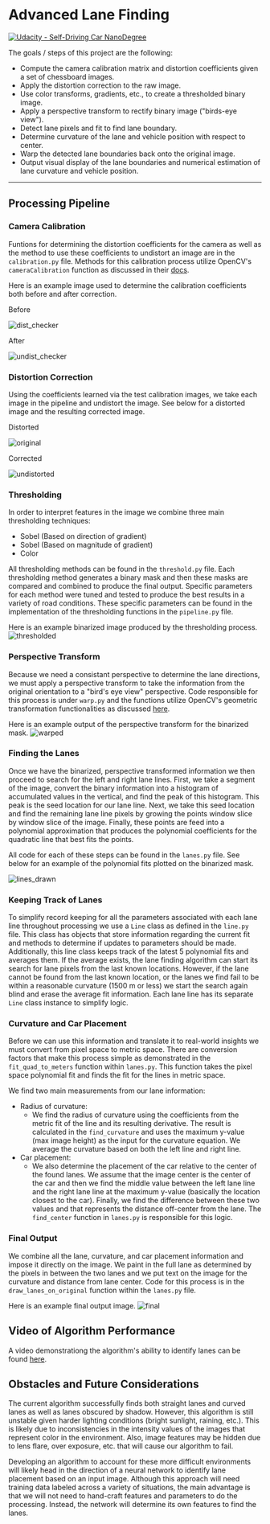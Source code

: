 # Advanced Lane Finding
[![Udacity - Self-Driving Car NanoDegree](https://s3.amazonaws.com/udacity-sdc/github/shield-carnd.svg)](http://www.udacity.com/drive)

The goals / steps of this project are the following:  

* Compute the camera calibration matrix and distortion coefficients given a set of chessboard images.
* Apply the distortion correction to the raw image.  
* Use color transforms, gradients, etc., to create a thresholded binary image.
* Apply a perspective transform to rectify binary image ("birds-eye view"). 
* Detect lane pixels and fit to find lane boundary.
* Determine curvature of the lane and vehicle position with respect to center.
* Warp the detected lane boundaries back onto the original image.
* Output visual display of the lane boundaries and numerical estimation of lane curvature and vehicle position.

---
## Processing Pipeline
### Camera Calibration
Funtions for determining the distortion coefficients for the camera as well as the method to use these coefficients to undistort an image are in the `calibration.py` file. Methods for this calibration process utilize OpenCV's `cameraCalibration` function as discussed in their [docs](http://docs.opencv.org/3.1.0/dc/dbb/tutorial_py_calibration.html).

Here is an example image used to determine the calibration coefficients both before and after correction.

Before

![dist_checker](https://cloud.githubusercontent.com/assets/13735131/23767950/67a06518-04d8-11e7-88b1-933a3dee6b98.png)

After

![undist_checker](https://cloud.githubusercontent.com/assets/13735131/23767954/67a365d8-04d8-11e7-9163-b24d4a3f7134.png)

### Distortion Correction
Using the coefficients learned via the test calibration images, we take each image in the pipeline and undistort the image. See below for a distorted image and the resulting corrected image.

Distorted

![original](https://cloud.githubusercontent.com/assets/13735131/23767958/67b606fc-04d8-11e7-8160-8842eadc9cb4.png)

Corrected

![undistorted](https://cloud.githubusercontent.com/assets/13735131/23767957/67b14e14-04d8-11e7-8c88-378b2352e18a.png)

### Thresholding
In order to interpret features in the image we combine three main thresholding techniques:
* Sobel (Based on direction of gradient)
* Sobel (Based on magnitude of gradient)
* Color

All thresholding methods can be found in the `threshold.py` file. Each thresholding method generates a binary mask and then these masks are compared and combined to produce the final output. Specific parameters for each method were tuned and tested to produce the best results in a variety of road conditions. These specific parameters can be found in the implementation of the thresholding functions in the `pipeline.py` file.

Here is an example binarized image produced by the thresholding process.
![thresholded](https://cloud.githubusercontent.com/assets/13735131/23767951/67a0e808-04d8-11e7-9479-e8d1f2fafe1b.png)

### Perspective Transform
Because we need a consistant perspective to determine the lane directions, we must apply a perspective transform to take the information from the original orientation to a "bird's eye view" perspective. Code responsible for this process is under `warp.py` and the functions utilize OpenCV's geometric transformation functionalities as discussed [here](http://docs.opencv.org/2.4/modules/imgproc/doc/geometric_transformations.html).

Here is an example output of the perspective transform for the binarized mask.
![warped](https://cloud.githubusercontent.com/assets/13735131/23767953/67a1faea-04d8-11e7-8bc1-246a06d47263.png)

### Finding the Lanes
Once we have the binarized, perspective transformed information we then proceed to search for the left and right lane lines. First, we take a segment of the image, convert the binary information into a histogram of accumulated values in the vertical, and find the peak of this histogram. This peak is the seed location for our lane line. Next, we take this seed location and find the remaining lane line pixels by growing the points window slice by window slice of the image. Finally, these points are feed into a polynomial approximation that produces the polynomial coefficients for the quadratic line that best fits the points.

All code for each of these steps can be found in the `lanes.py` file. See below for an example of the polynomial fits plotted on the binarized mask.

![lines_drawn](https://cloud.githubusercontent.com/assets/13735131/23767955/67a7e7f2-04d8-11e7-9292-07b8567f447d.png)

### Keeping Track of Lanes
To simplify record keeping for all the parameters associated with each lane line throughout processing we use a `Line` class as defined in the `line.py` file. This class has objects that store information regarding the current fit and methods to determine if updates to parameters should be made. Additionally, this line class keeps track of the latest 5 polynomial fits and averages them. If the average exists, the lane finding algorithm can start its search for lane pixels from the last known locations. However, if the lane cannot be found from the last known location, or the lanes we find fail to be within a reasonable curvature (1500 m or less) we start the search again blind and erase the average fit information. Each lane line has its separate `Line` class instance to simplify logic.

### Curvature and Car Placement
Before we can use this information and translate it to real-world insights we must convert from pixel space to metric space. There are conversion factors that make this process simple as demonstrated in the `fit_quad_to_meters` function within `lanes.py`. This function takes the pixel space polynomial fit and finds the fit for the lines in metric space.

We find two main measurements from our lane information:
* Radius of curvature:
  * We find the radius of curvature using the coefficients from the metric fit of the line and its resulting derivative. The result is calculated in the `find_curvature` and uses the maximum y-value (max image height) as the input for the curvature equation. We average the curvature based on both the left line and right line.
* Car placement:
  * We also determine the placement of the car relative to the center of the found lanes. We assume that the image center is the center of the car and then we find the middle value between the left lane line and the right lane line at the maximum y-value (basically the location closest to the car). Finally, we find the difference between these two values and that represents the distance off-center from the lane. The `find_center` function in `lanes.py` is responsible for this logic.

### Final Output
We combine all the lane, curvature, and car placement information and impose it directly on the image. We paint in the full lane as determined by the pixels in between the two lanes and we put text on the image for the curvature and distance from lane center. Code for this process is in the `draw_lanes_on_original` function within the `lanes.py` file.

Here is an example final output image.
![final](https://cloud.githubusercontent.com/assets/13735131/23767952/67a1336c-04d8-11e7-9af8-084cb1d99579.png)

## Video of Algorithm Performance
A video demonstrationg the algorithm's ability to identify lanes can be found [here](https://youtu.be/R1MC6SvFMhY).

## Obstacles and Future Considerations
The current algorithm successfully finds both straight lanes and curved lanes as well as lanes obscured by shadow. However, this algorithm is still unstable given harder lighting conditions (bright sunlight, raining, etc.). This is likely due to inconsistencies in the intensity values of the images that represent color in the environment. Also, image features may be hidden due to lens flare, over exposure, etc. that will cause our algorithm to fail.

Developing an algorithm to account for these more difficult environments will likely head in the direction of a neural network to identify lane placement based on an input image. Although this approach will need training data labeled across a variety of situations, the main advantage is that we will not need to hand-craft features and parameters to do the processing. Instead, the network will determine its own features to find the lanes.
